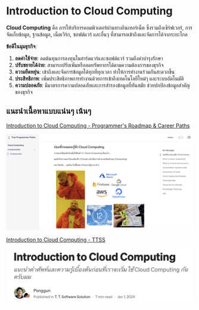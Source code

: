 # Introduction to Cloud Computing

**Cloud Computing** คือ การให้บริการคอมพิวเตอร์ผ่านทางอินเทอร์เน็ต ซึ่งรวมถึงเซิร์ฟเวอร์, การจัดเก็บข้อมูล, ฐานข้อมูล, เน็ตเวิร์ก, ซอฟต์แวร์ และอื่นๆ ที่สามารถเข้าถึงและจัดการได้จากระยะไกล

**ข้อดีในมุมธุรกิจ**:

1. **ลดค่าใช้จ่าย**: ลดต้นทุนการลงทุนในฮาร์ดแวร์และซอฟต์แวร์ รวมถึงค่าบำรุงรักษา
2. **ปรับขยายได้ง่าย**: สามารถปรับเพิ่มหรือลดทรัพยากรได้ตามความต้องการของธุรกิจ
3. **ความยืดหยุ่น**: เข้าถึงและจัดการข้อมูลได้ทุกที่ทุกเวลา ทำให้การทำงานร่วมกันสะดวกขึ้น
4. **ประสิทธิภาพ**: เพิ่มประสิทธิภาพการทำงานด้วยการเข้าถึงเทคโนโลยีใหม่ๆ และระบบอัตโนมัติ
5. **ความปลอดภัย**: มีมาตรการความปลอดภัยและการสำรองข้อมูลที่ทันสมัย ช่วยปกป้องข้อมูลสำคัญของธุรกิจ

## แนะนำเนื้อหาแบบแน่นๆ เน้นๆ
[Introduction to Cloud Computing - Programmer's Roadmap & Career Paths](https://roadmap.thaiprogrammer.org/paths/cloud-computing/fundamental/fundamental.html)

![](./cloud-002.jpg)

[Introduction to Cloud Computing - TTSS](https://medium.com/t-t-software-solution/introduction-to-cloud-computing-571b767a363f?source=post_page-----bc61325951d4--------------------------------)

![](./cloud-001.jpg)